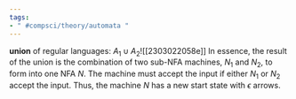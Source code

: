 ```yaml
---
tags:
- " #compsci/theory/automata "
---
```


**union** of regular languages: $A_{1}\cup A_{2}$![[2303022058e]] In essence, the result of the union is the combination of two sub-NFA machines, $N_1$ and $N_2$, to form into one NFA $N$. The machine must accept the input if either $N_1$ or $N_2$ accept the input. Thus, the machine $N$ has a new start state with $\epsilon$ arrows. <!--SR:!2023-12-01,193,310-->